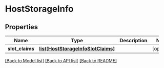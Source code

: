# HostStorageInfo

## Properties
Name | Type | Description | Notes
------------ | ------------- | ------------- | -------------
**slot_claims** | [**list[HostStorageInfoSlotClaims]**](HostStorageInfoSlotClaims.md) |  | [optional] 

[[Back to Model list]](../README.md#documentation-for-models) [[Back to API list]](../README.md#documentation-for-api-endpoints) [[Back to README]](../README.md)


